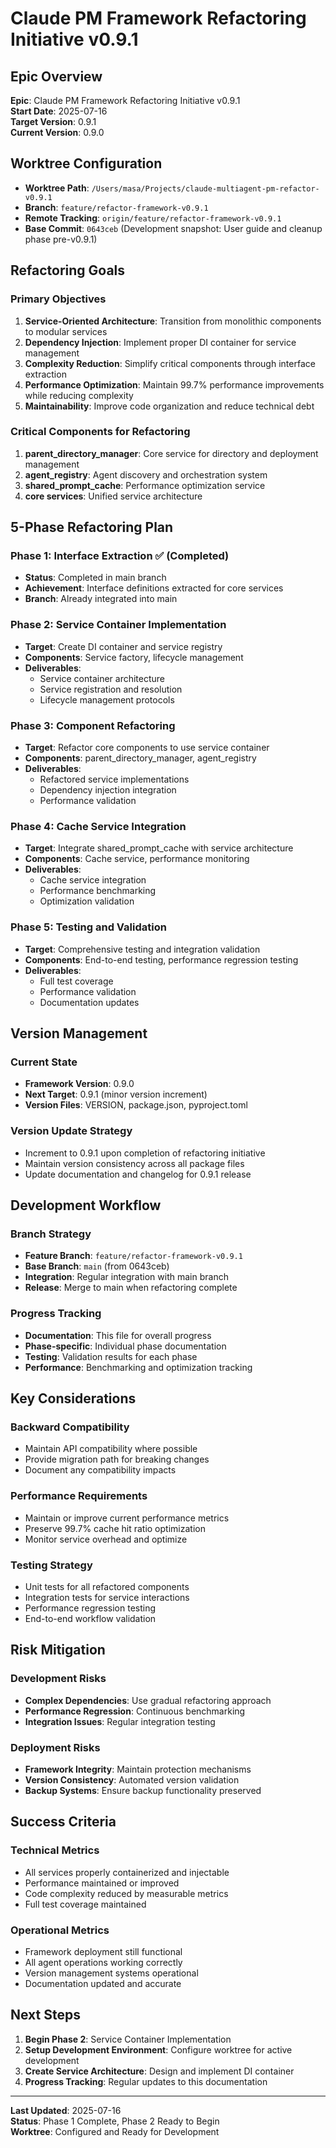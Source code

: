 # Claude PM Framework Refactoring Initiative v0.9.1

## Epic Overview
**Epic**: Claude PM Framework Refactoring Initiative v0.9.1  
**Start Date**: 2025-07-16  
**Target Version**: 0.9.1  
**Current Version**: 0.9.0  

## Worktree Configuration
- **Worktree Path**: `/Users/masa/Projects/claude-multiagent-pm-refactor-v0.9.1`
- **Branch**: `feature/refactor-framework-v0.9.1`
- **Remote Tracking**: `origin/feature/refactor-framework-v0.9.1`
- **Base Commit**: `0643ceb` (Development snapshot: User guide and cleanup phase pre-v0.9.1)

## Refactoring Goals

### Primary Objectives
1. **Service-Oriented Architecture**: Transition from monolithic components to modular services
2. **Dependency Injection**: Implement proper DI container for service management
3. **Complexity Reduction**: Simplify critical components through interface extraction
4. **Performance Optimization**: Maintain 99.7% performance improvements while reducing complexity
5. **Maintainability**: Improve code organization and reduce technical debt

### Critical Components for Refactoring
1. **parent_directory_manager**: Core service for directory and deployment management
2. **agent_registry**: Agent discovery and orchestration system
3. **shared_prompt_cache**: Performance optimization service
4. **core services**: Unified service architecture

## 5-Phase Refactoring Plan

### Phase 1: Interface Extraction ✅ (Completed)
- **Status**: Completed in main branch
- **Achievement**: Interface definitions extracted for core services
- **Branch**: Already integrated into main

### Phase 2: Service Container Implementation
- **Target**: Create DI container and service registry
- **Components**: Service factory, lifecycle management
- **Deliverables**: 
  - Service container architecture
  - Service registration and resolution
  - Lifecycle management protocols

### Phase 3: Component Refactoring
- **Target**: Refactor core components to use service container
- **Components**: parent_directory_manager, agent_registry
- **Deliverables**:
  - Refactored service implementations
  - Dependency injection integration
  - Performance validation

### Phase 4: Cache Service Integration
- **Target**: Integrate shared_prompt_cache with service architecture
- **Components**: Cache service, performance monitoring
- **Deliverables**:
  - Cache service integration
  - Performance benchmarking
  - Optimization validation

### Phase 5: Testing and Validation
- **Target**: Comprehensive testing and integration validation
- **Components**: End-to-end testing, performance regression testing
- **Deliverables**:
  - Full test coverage
  - Performance validation
  - Documentation updates

## Version Management

### Current State
- **Framework Version**: 0.9.0
- **Next Target**: 0.9.1 (minor version increment)
- **Version Files**: VERSION, package.json, pyproject.toml

### Version Update Strategy
- Increment to 0.9.1 upon completion of refactoring initiative
- Maintain version consistency across all package files
- Update documentation and changelog for 0.9.1 release

## Development Workflow

### Branch Strategy
- **Feature Branch**: `feature/refactor-framework-v0.9.1`
- **Base Branch**: `main` (from 0643ceb)
- **Integration**: Regular integration with main branch
- **Release**: Merge to main when refactoring complete

### Progress Tracking
- **Documentation**: This file for overall progress
- **Phase-specific**: Individual phase documentation
- **Testing**: Validation results for each phase
- **Performance**: Benchmarking and optimization tracking

## Key Considerations

### Backward Compatibility
- Maintain API compatibility where possible
- Provide migration path for breaking changes
- Document any compatibility impacts

### Performance Requirements
- Maintain or improve current performance metrics
- Preserve 99.7% cache hit ratio optimization
- Monitor service overhead and optimize

### Testing Strategy
- Unit tests for all refactored components
- Integration tests for service interactions
- Performance regression testing
- End-to-end workflow validation

## Risk Mitigation

### Development Risks
- **Complex Dependencies**: Use gradual refactoring approach
- **Performance Regression**: Continuous benchmarking
- **Integration Issues**: Regular integration testing

### Deployment Risks
- **Framework Integrity**: Maintain protection mechanisms
- **Version Consistency**: Automated version validation
- **Backup Systems**: Ensure backup functionality preserved

## Success Criteria

### Technical Metrics
- All services properly containerized and injectable
- Performance maintained or improved
- Code complexity reduced by measurable metrics
- Full test coverage maintained

### Operational Metrics
- Framework deployment still functional
- All agent operations working correctly
- Version management systems operational
- Documentation updated and accurate

## Next Steps

1. **Begin Phase 2**: Service Container Implementation
2. **Setup Development Environment**: Configure worktree for active development
3. **Create Service Architecture**: Design and implement DI container
4. **Progress Tracking**: Regular updates to this documentation

---

**Last Updated**: 2025-07-16  
**Status**: Phase 1 Complete, Phase 2 Ready to Begin  
**Worktree**: Configured and Ready for Development